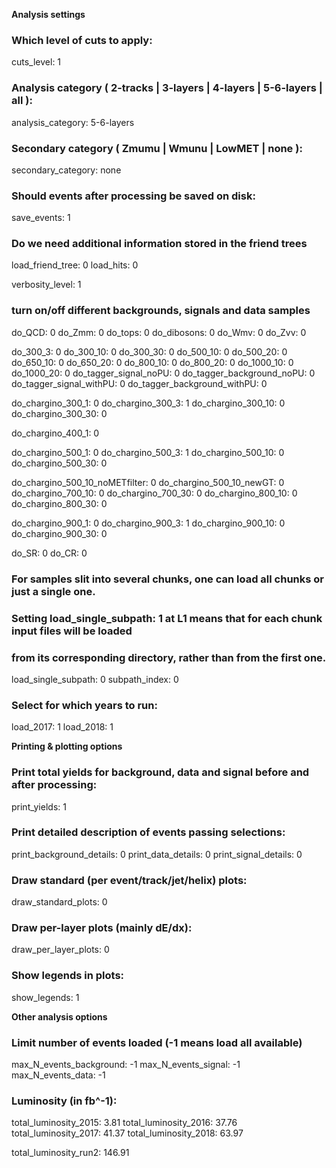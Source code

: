 **Analysis settings**

### Which level of cuts to apply:
cuts_level: 1

### Analysis category ( 2-tracks | 3-layers | 4-layers | 5-6-layers | all ):
analysis_category: 5-6-layers

### Secondary category ( Zmumu | Wmunu | LowMET | none ):
secondary_category:  none

### Should events after processing be saved on disk:
save_events:  1

### Do we need additional information stored in the friend trees
load_friend_tree: 0
load_hits:             0

verbosity_level: 1

### turn on/off different backgrounds, signals and data samples
do_QCD:         0
do_Zmm:         0
do_tops:          0
do_dibosons:   0
do_Wmv:         0
do_Zvv:           0

do_300_3:       0
do_300_10:     0
do_300_30:     0
do_500_10:     0
do_500_20:     0
do_650_10:     0
do_650_20:     0
do_800_10:     0
do_800_20:     0
do_1000_10:   0
do_1000_20:   0
do_tagger_signal_noPU:                0
do_tagger_background_noPU:      0
do_tagger_signal_withPU:             0
do_tagger_background_withPU:   0

do_chargino_300_1:    0
do_chargino_300_3:    1
do_chargino_300_10:  0
do_chargino_300_30:  0

do_chargino_400_1:   0

do_chargino_500_1:   0
do_chargino_500_3:   1
do_chargino_500_10: 0
do_chargino_500_30: 0

do_chargino_500_10_noMETfilter: 0
do_chargino_500_10_newGT: 0
do_chargino_700_10: 0
do_chargino_700_30: 0
do_chargino_800_10: 0
do_chargino_800_30: 0

do_chargino_900_1:  0
do_chargino_900_3:  1
do_chargino_900_10: 0
do_chargino_900_30: 0


do_SR: 0
do_CR: 0

### For samples slit into several chunks, one can load all chunks or just a single one.
### Setting load_single_subpath: 1 at L1 means that for each chunk input files will be loaded
### from its corresponding directory, rather than from the first one.

load_single_subpath: 0
subpath_index: 0

### Select for which years to run:
load_2017: 1
load_2018: 1

**Printing & plotting options**

### Print total yields for background, data and signal before and after processing:
print_yields: 1

### Print detailed description of events passing selections:
print_background_details: 0
print_data_details: 0
print_signal_details: 0

### Draw standard (per event/track/jet/helix) plots:
draw_standard_plots:  0

### Draw per-layer plots (mainly dE/dx):
draw_per_layer_plots: 0

### Show legends in plots:
show_legends: 1

**Other analysis options**

### Limit number of events loaded (-1 means load all available)
max_N_events_background:  -1
max_N_events_signal: -1
max_N_events_data:  -1


### Luminosity (in fb^-1):

total_luminosity_2015: 3.81
total_luminosity_2016: 37.76
total_luminosity_2017: 41.37
total_luminosity_2018: 63.97

total_luminosity_run2: 146.91

